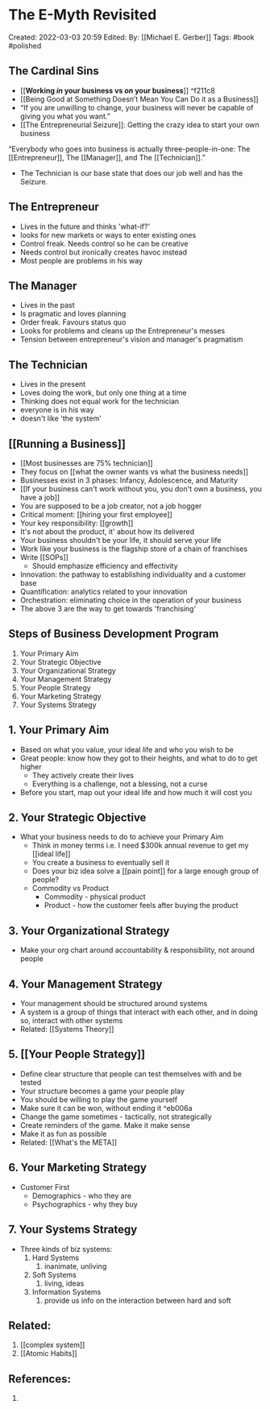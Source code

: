 # The E-Myth Revisited
Created: 2022-03-03 20:59
Edited: 
By: [[Michael E. Gerber]]
Tags: #book #polished 

## The Cardinal Sins
- [[**Working *in* your business vs *on* your business**]] ^f211c8
- [[Being Good at Something Doesn’t Mean You Can Do it as a Business]]
- “If you are unwilling to change, your business will never be capable of giving you what you want.”
- [[The Entrepreneurial Seizure]]: Getting the crazy idea to start your own business

“Everybody who goes into business is actually three-people-in-one: The [[Entrepreneur]], The [[Manager]], and The [[Technician]].”
- The Technician is our base state that does our job well and has the Seizure.

## **The Entrepreneur**
- Lives in the future and thinks 'what-if?'
- looks for new markets or ways to enter existing ones
- Control freak. Needs control so he can be creative
- Needs control but ironically creates havoc instead
- Most people are problems in his way

## **The Manager**
- Lives in the past
- Is pragmatic and loves planning  
- Order freak. Favours status quo
- Looks for problems and cleans up the Entrepreneur's messes
- Tension between entrepreneur's vision and manager's pragmatism

## **The Technician**
- Lives in the present
- Loves doing the work, but only one thing at a time
- Thinking does not equal work for the technician
- everyone is in his way
- doesn't like 'the system'

## [[Running a Business]]
- [[Most businesses are 75% technician]]
- They focus on [[what the owner wants vs what the business needs]]
- Businesses exist in 3 phases:  Infancy, Adolescence, and Maturity
- [[If your business can't work without you, you don't own a business, you have a job]]
- You are supposed to be a job creator, not a job hogger
- Critical moment: [[hiring your first employee]]
- Your key responsibility: [[growth]]
- It's not about the product, it' about how its delivered
- Your business shouldn't be your life, it should serve your life
- Work like your business is the flagship store of a chain of franchises
- Write [[SOPs]]
	- Should emphasize efficiency and effectivity
- Innovation: the pathway to establishing individuality and a customer base
- Quantification: analytics related to your innovation
- Orchestration: eliminating choice in the operation of your business
- The above 3 are the way to get towards 'franchising'

## Steps of Business Development Program
1.  Your Primary Aim
2.  Your Strategic Objective
3.  Your Organizational Strategy
4.  Your Management Strategy
5.  Your People Strategy
6.  Your Marketing Strategy
7.  Your Systems Strategy

## **1. Your Primary Aim**
- Based on what you value, your ideal life and who you wish to be
- Great people: know how they got to their heights, and what to do to get higher
	- They actively create their lives
	- Everything is a challenge, not a blessing, not a curse
- Before you start, map out your ideal life and how much it will cost you

## **2. Your Strategic Objective**
- What your business needs to do to achieve your Primary Aim
	- Think in money terms i.e. I need $300k annual revenue to get my [[ideal life]]
	- You create a business to eventually sell it
	- Does your biz idea solve a [[pain point]] for a large enough group of people?
	- Commodity vs Product
		- Commodity - physical product
		- Product - how the customer feels after buying the product

## **3. Your Organizational Strategy**
- Make your org chart around accountability & responsibility, not around people

## **4. Your Management Strategy**
- Your management should be structured around systems
- A system is a group of things that interact with each other, and in doing so, interact with other systems
- Related: [[Systems Theory]]

## **5. [[Your People Strategy]]**
- Define clear structure that people can test themselves with and be tested
- Your structure becomes a game your people play
- You should be willing to play the game yourself
- Make sure it can be won, without ending it ^eb006a
- Change the game sometimes - tactically, not strategically
- Create reminders of the game. Make it make sense
- Make it as fun as possible
- Related: [[What's the META]]


## **6. Your Marketing Strategy**
- Customer First
	- Demographics - who they are
	- Psychographics - why they buy

## **7. Your Systems Strategy**
- Three kinds of biz systems:
	1. Hard Systems
		1. inanimate, unliving
	2. Soft Systems
		1. living, ideas
	3. Information Systems
		1. provide us info on the interaction between hard and soft


## Related:
1. [[complex system]]
2. [[Atomic Habits]]

## References:
1. 